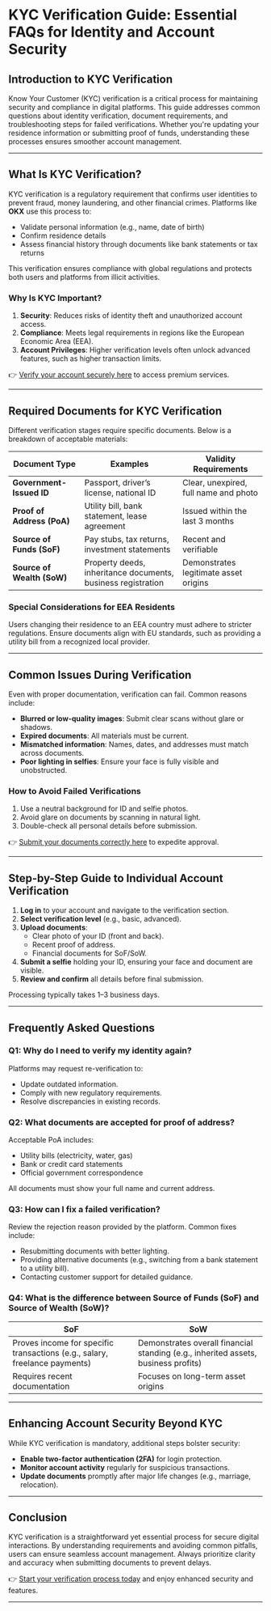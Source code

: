 # KYC Verification Guide: Essential FAQs for Identity and Account Security  

## Introduction to KYC Verification  
Know Your Customer (KYC) verification is a critical process for maintaining security and compliance in digital platforms. This guide addresses common questions about identity verification, document requirements, and troubleshooting steps for failed verifications. Whether you're updating your residence information or submitting proof of funds, understanding these processes ensures smoother account management.  

---

## What Is KYC Verification?  
KYC verification is a regulatory requirement that confirms user identities to prevent fraud, money laundering, and other financial crimes. Platforms like **OKX** use this process to:  
- Validate personal information (e.g., name, date of birth)  
- Confirm residence details  
- Assess financial history through documents like bank statements or tax returns  

This verification ensures compliance with global regulations and protects both users and platforms from illicit activities.  

### Why Is KYC Important?  
1. **Security**: Reduces risks of identity theft and unauthorized account access.  
2. **Compliance**: Meets legal requirements in regions like the European Economic Area (EEA).  
3. **Account Privileges**: Higher verification levels often unlock advanced features, such as higher transaction limits.  

👉 [Verify your account securely here](https://bit.ly/okx-bonus) to access premium services.  

---

## Required Documents for KYC Verification  
Different verification stages require specific documents. Below is a breakdown of acceptable materials:  

| **Document Type**       | **Examples**                          | **Validity Requirements** |  
|-------------------------|----------------------------------------|---------------------------|  
| **Government-Issued ID** | Passport, driver’s license, national ID| Clear, unexpired, full name and photo |  
| **Proof of Address (PoA)** | Utility bill, bank statement, lease agreement | Issued within the last 3 months |  
| **Source of Funds (SoF)** | Pay stubs, tax returns, investment statements | Recent and verifiable |  
| **Source of Wealth (SoW)** | Property deeds, inheritance documents, business registration | Demonstrates legitimate asset origins |  

### Special Considerations for EEA Residents  
Users changing their residence to an EEA country must adhere to stricter regulations. Ensure documents align with EU standards, such as providing a utility bill from a recognized local provider.  

---

## Common Issues During Verification  
Even with proper documentation, verification can fail. Common reasons include:  
- **Blurred or low-quality images**: Submit clear scans without glare or shadows.  
- **Expired documents**: All materials must be current.  
- **Mismatched information**: Names, dates, and addresses must match across documents.  
- **Poor lighting in selfies**: Ensure your face is fully visible and unobstructed.  

### How to Avoid Failed Verifications  
1. Use a neutral background for ID and selfie photos.  
2. Avoid glare on documents by scanning in natural light.  
3. Double-check all personal details before submission.  

👉 [Submit your documents correctly here](https://bit.ly/okx-bonus) to expedite approval.  

---

## Step-by-Step Guide to Individual Account Verification  
1. **Log in** to your account and navigate to the verification section.  
2. **Select verification level** (e.g., basic, advanced).  
3. **Upload documents**:  
   - Clear photo of your ID (front and back).  
   - Recent proof of address.  
   - Financial documents for SoF/SoW.  
4. **Submit a selfie** holding your ID, ensuring your face and document are visible.  
5. **Review and confirm** all details before final submission.  

Processing typically takes 1–3 business days.  

---

## Frequently Asked Questions  

### **Q1: Why do I need to verify my identity again?**  
Platforms may request re-verification to:  
- Update outdated information.  
- Comply with new regulatory requirements.  
- Resolve discrepancies in existing records.  

### **Q2: What documents are accepted for proof of address?**  
Acceptable PoA includes:  
- Utility bills (electricity, water, gas)  
- Bank or credit card statements  
- Official government correspondence  

All documents must show your full name and current address.  

### **Q3: How can I fix a failed verification?**  
Review the rejection reason provided by the platform. Common fixes include:  
- Resubmitting documents with better lighting.  
- Providing alternative documents (e.g., switching from a bank statement to a utility bill).  
- Contacting customer support for detailed guidance.  

### **Q4: What is the difference between Source of Funds (SoF) and Source of Wealth (SoW)?**  
| **SoF**                            | **SoW**                              |  
|------------------------------------|--------------------------------------|  
| Proves income for specific transactions (e.g., salary, freelance payments) | Demonstrates overall financial standing (e.g., inherited assets, business profits) |  
| Requires recent documentation       | Focuses on long-term asset origins   |  

---

## Enhancing Account Security Beyond KYC  
While KYC verification is mandatory, additional steps bolster security:  
- **Enable two-factor authentication (2FA)** for login protection.  
- **Monitor account activity** regularly for suspicious transactions.  
- **Update documents** promptly after major life changes (e.g., marriage, relocation).  

---

## Conclusion  
KYC verification is a straightforward yet essential process for secure digital interactions. By understanding requirements and avoiding common pitfalls, users can ensure seamless account management. Always prioritize clarity and accuracy when submitting documents to prevent delays.  

👉 [Start your verification process today](https://bit.ly/okx-bonus) and enjoy enhanced security and features.  

---  
